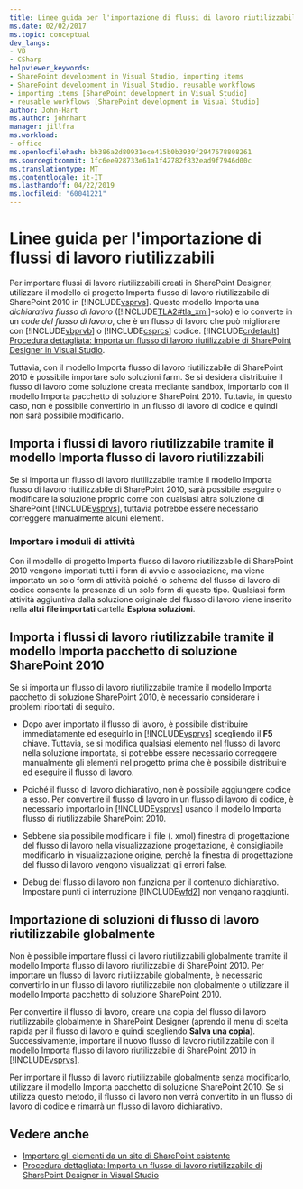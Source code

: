 ```yaml
---
title: Linee guida per l'importazione di flussi di lavoro riutilizzabili | Microsoft Docs
ms.date: 02/02/2017
ms.topic: conceptual
dev_langs:
- VB
- CSharp
helpviewer_keywords:
- SharePoint development in Visual Studio, importing items
- SharePoint development in Visual Studio, reusable workflows
- importing items [SharePoint development in Visual Studio]
- reusable workflows [SharePoint development in Visual Studio]
author: John-Hart
ms.author: johnhart
manager: jillfra
ms.workload:
- office
ms.openlocfilehash: bb386a2d80931ece415b0b3939f2947678808261
ms.sourcegitcommit: 1fc6ee928733e61a1f42782f832ead9f7946d00c
ms.translationtype: MT
ms.contentlocale: it-IT
ms.lasthandoff: 04/22/2019
ms.locfileid: "60041221"
---
```

# <a name="guidelines-for-importing-reusable-workflows"></a>Linee guida per l'importazione di flussi di lavoro riutilizzabili
  Per importare flussi di lavoro riutilizzabili creati in SharePoint Designer, utilizzare il modello di progetto Importa flusso di lavoro riutilizzabile di SharePoint 2010 in [!INCLUDE[vsprvs](../sharepoint/includes/vsprvs-md.md)]. Questo modello Importa una *dichiarativa* *flusso di lavoro* ([!INCLUDE[TLA2#tla_xml](../sharepoint/includes/tla2sharptla-xml-md.md)]-solo) e lo converte in un *code del flusso di lavoro*, che è un flusso di lavoro che può migliorare con [!INCLUDE[vbprvb](../sharepoint/includes/vbprvb-md.md)] o [!INCLUDE[csprcs](../sharepoint/includes/csprcs-md.md)] codice. [!INCLUDE[crdefault](../sharepoint/includes/crdefault-md.md)] [Procedura dettagliata: Importa un flusso di lavoro riutilizzabile di SharePoint Designer in Visual Studio](../sharepoint/walkthrough-import-a-sharepoint-designer-reusable-workflow-into-visual-studio.md).

 Tuttavia, con il modello Importa flusso di lavoro riutilizzabile di SharePoint 2010 è possibile importare solo soluzioni farm. Se si desidera distribuire il flusso di lavoro come soluzione creata mediante sandbox, importarlo con il modello Importa pacchetto di soluzione SharePoint 2010. Tuttavia, in questo caso, non è possibile convertirlo in un flusso di lavoro di codice e quindi non sarà possibile modificarlo.

## <a name="import-reusable-workflows-by-using-the-import-reusable-workflow-template"></a>Importa i flussi di lavoro riutilizzabile tramite il modello Importa flusso di lavoro riutilizzabili
 Se si importa un flusso di lavoro riutilizzabile tramite il modello Importa flusso di lavoro riutilizzabile di SharePoint 2010, sarà possibile eseguire o modificare la soluzione proprio come con qualsiasi altra soluzione di SharePoint [!INCLUDE[vsprvs](../sharepoint/includes/vsprvs-md.md)], tuttavia potrebbe essere necessario correggere manualmente alcuni elementi.

### <a name="import-task-forms"></a>Importare i moduli di attività
 Con il modello di progetto Importa flusso di lavoro riutilizzabile di SharePoint 2010 vengono importati tutti i form di avvio e associazione, ma viene importato un solo form di attività poiché lo schema del flusso di lavoro di codice consente la presenza di un solo form di questo tipo. Qualsiasi form attività aggiuntiva dalla soluzione originale del flusso di lavoro viene inserito nella **altri file importati** cartella **Esplora soluzioni**.

## <a name="import-reusable-workflows-by-using-the-import-sharepoint-2010-solution-package-template"></a>Importa i flussi di lavoro riutilizzabile tramite il modello Importa pacchetto di soluzione SharePoint 2010
 Se si importa un flusso di lavoro riutilizzabile tramite il modello Importa pacchetto di soluzione SharePoint 2010, è necessario considerare i problemi riportati di seguito.

- Dopo aver importato il flusso di lavoro, è possibile distribuire immediatamente ed eseguirlo in [!INCLUDE[vsprvs](../sharepoint/includes/vsprvs-md.md)] scegliendo il **F5** chiave. Tuttavia, se si modifica qualsiasi elemento nel flusso di lavoro nella soluzione importata, si potrebbe essere necessario correggere manualmente gli elementi nel progetto prima che è possibile distribuire ed eseguire il flusso di lavoro.

- Poiché il flusso di lavoro dichiarativo, non è possibile aggiungere codice a esso. Per convertire il flusso di lavoro in un flusso di lavoro di codice, è necessario importarlo in [!INCLUDE[vsprvs](../sharepoint/includes/vsprvs-md.md)] usando il modello Importa flusso di riutilizzabile SharePoint 2010.

- Sebbene sia possibile modificare il file (. xmol) finestra di progettazione del flusso di lavoro nella visualizzazione progettazione, è consigliabile modificarlo in visualizzazione origine, perché la finestra di progettazione del flusso di lavoro vengono visualizzati gli errori false.

- Debug del flusso di lavoro non funziona per il contenuto dichiarativo. Impostare punti di interruzione [!INCLUDE[wfd2](../sharepoint/includes/wfd2-md.md)] non vengano raggiunti.

## <a name="import-globally-reusable-workflow-solutions"></a>Importazione di soluzioni di flusso di lavoro riutilizzabile globalmente
 Non è possibile importare flussi di lavoro riutilizzabili globalmente tramite il modello Importa flusso di lavoro riutilizzabile di SharePoint 2010. Per importare un flusso di lavoro riutilizzabile globalmente, è necessario convertirlo in un flusso di lavoro riutilizzabile non globalmente o utilizzare il modello Importa pacchetto di soluzione SharePoint 2010.

 Per convertire il flusso di lavoro, creare una copia del flusso di lavoro riutilizzabile globalmente in SharePoint Designer (aprendo il menu di scelta rapida per il flusso di lavoro e quindi scegliendo **Salva una copia**). Successivamente, importare il nuovo flusso di lavoro riutilizzabile con il modello Importa flusso di lavoro riutilizzabile di SharePoint 2010 in [!INCLUDE[vsprvs](../sharepoint/includes/vsprvs-md.md)].

 Per importare il flusso di lavoro riutilizzabile globalmente senza modificarlo, utilizzare il modello Importa pacchetto di soluzione SharePoint 2010. Se si utilizza questo metodo, il flusso di lavoro non verrà convertito in un flusso di lavoro di codice e rimarrà un flusso di lavoro dichiarativo.

## <a name="see-also"></a>Vedere anche
- [Importare gli elementi da un sito di SharePoint esistente](../sharepoint/importing-items-from-an-existing-sharepoint-site.md)
- [Procedura dettagliata: Importa un flusso di lavoro riutilizzabile di SharePoint Designer in Visual Studio](../sharepoint/walkthrough-import-a-sharepoint-designer-reusable-workflow-into-visual-studio.md)
